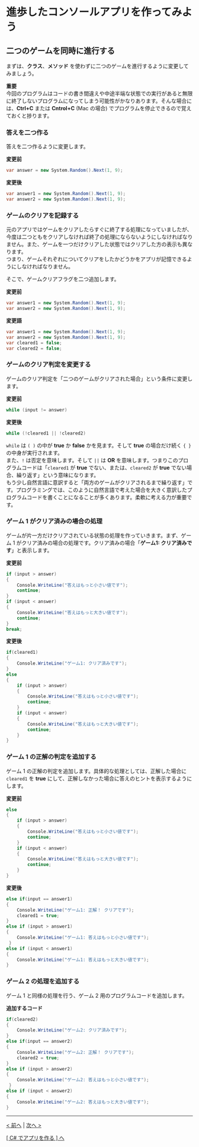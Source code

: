 # 進歩したコンソールアプリを作ってみよう

## 二つのゲームを同時に進行する
まずは、**クラス**、**メソッド** を使わずに二つのゲームを進行するように変更してみましょう。  

**重要**  
今回のプログラムはコードの書き間違えや中途半端な状態での実行があると無限に終了しないプログラムになってしまう可能性がかなりあります。そんな場合には、**Ctrl+C** または **Cntrol+C** (Mac の場合) でプログラムを停止できるので覚えておくと捗ります。  

### 答えを二つ作る
答えを二つ作るように変更します。  

**変更前**
```cs
var answer = new System.Random().Next(1, 9);
```
**変更後**
```cs
var answer1 = new System.Random().Next(1, 9);
var answer2 = new System.Random().Next(1, 9);
```

### ゲームのクリアを記録する
元のアプリではゲームをクリアしたらすぐに終了する処理になっていましたが、今度は二つともをクリアしなければ終了の処理にならないようにしなければなりません。また、ゲームを一つだけクリアした状態ではクリアした方の表示も異なります。  
つまり、ゲームそれぞれについてクリアをしたかどうかをアプリが記憶できるようにしなければなりません。  

そこで、ゲームクリアフラグを二つ追加します。  

**変更前**
```cs
var answer1 = new System.Random().Next(1, 9);
var answer2 = new System.Random().Next(1, 9);
```
**変更語**
```cs
var answer1 = new System.Random().Next(1, 9);
var answer2 = new System.Random().Next(1, 9);
var cleared1 = false;
var cleared2 = false;
```

### ゲームのクリア判定を変更する
ゲームのクリア判定を「二つのゲームがクリアされた場合」という条件に変更します。  

**変更前**
```cs
while (input != answer)
```
**変更後**
```cs
while (!cleared1 || !cleared2)
```
```while``` は ```( )``` の中が **true** か **false** かを見ます。そして **true** の場合だけ続く ```{ }``` の中身が実行されます。  
また、```!``` は否定を意味します。そして ```||``` は **OR** を意味します。つまりこのプログラムコードは「```cleared1``` が **true** でない、または、```cleared2``` が **true** でない場合、繰り返す」という意味になります。  
もう少し自然言語に意訳すると「両方のゲームがクリアされるまで繰り返す」です。プログラミングでは、このように自然言語で考えた場合を大きく意訳したプログラムコードを書くことになることが多くあります。柔軟に考える力が重要です。  

### ゲーム 1 がクリア済みの場合の処理
ゲームが片一方だけクリアされている状態の処理を作っていきます。まず、ゲーム 1 がクリア済みの場合の処理です。クリア済みの場合「**ゲーム1: クリア済みです**」と表示します。  

**変更前**
```cs
if (input > answer)
{
    Console.WriteLine("答えはもっと小さい値です");
    continue;
}
if (input < answer)
{
    Console.WriteLine("答えはもっと大きい値です");
    continue;
}
break;
```
**変更後**
```cs
if(cleared1)
{
    Console.WriteLine("ゲーム1: クリア済みです");
}
else
{
    if (input > answer)
    {
        Console.WriteLine("答えはもっと小さい値です");
        continue;
    }
    if (input < answer)
    {
        Console.WriteLine("答えはもっと大きい値です");
        continue;
    }
}
```

### ゲーム 1 の正解の判定を追加する

ゲーム 1 の正解の判定を追加します。具体的な処理としては、正解した場合に ```cleared1``` を **true** にして、正解しなかった場合に答えのヒントを表示するようにします。

**変更前**
```cs
else
{
    if (input > answer)
    {
        Console.WriteLine("答えはもっと小さい値です");
        continue;
    }
    if (input < answer)
    {
        Console.WriteLine("答えはもっと大きい値です");
        continue;
    }
}
```
**変更後**
```cs
else if(input == answer1)
{
    Console.WriteLine("ゲーム1: 正解！ クリアです");
    cleared1 = true;
}
else if (input > answer1)
{
    Console.WriteLine("ゲーム1: 答えはもっと小さい値です");
 }
else if (input < answer1)
{
    Console.WriteLine("ゲーム1: 答えはもっと大きい値です");
}
```

### ゲーム 2 の処理を追加する

ゲーム 1 と同様の処理を行う、ゲーム 2 用のプログラムコードを追加します。

**追加するコード**
```cs
if(cleared2)
{
    Console.WriteLine("ゲーム2: クリア済みです");
}
else if(input == answer2)
{
    Console.WriteLine("ゲーム2: 正解！ クリアです");
    cleared2 = true;
}
else if (input > answer2)
{
    Console.WriteLine("ゲーム2: 答えはもっと小さい値です");
 }
else if (input < answer2)
{
    Console.WriteLine("ゲーム2: 答えはもっと大きい値です");
}
```


<hr />

[< 前へ](./textbook_advanced02.md) | [次へ >](./textbook_advanced04.md)  

[[ C# でアプリを作る ] へ](../../textbook/practice.md)